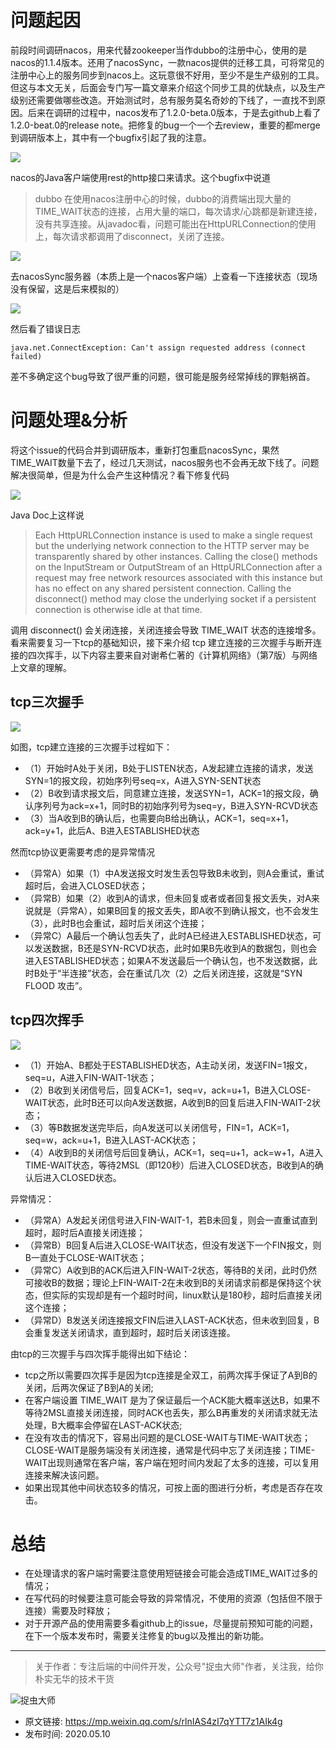 # 问题起因
前段时间调研nacos，用来代替zookeeper当作dubbo的注册中心，使用的是nacos的1.1.4版本。还用了nacosSync，一款nacos提供的迁移工具，可将常见的注册中心上的服务同步到nacos上。这玩意很不好用，至少不是生产级别的工具。但这与本文无关，后面会专门写一篇文章来介绍这个同步工具的优缺点，以及生产级别还需要做哪些改造。开始测试时，总有服务莫名奇妙的下线了，一直找不到原因。后来在调研的过程中，nacos发布了1.2.0-beta.0版本，于是去github上看了1.2.0-beat.0的release note。把修复的bug一个一个去review，重要的都merge到调研版本上，其中有一个bugfix引起了我的注意。

![](img1.jpg)

nacos的Java客户端使用rest的http接口来请求。这个bugfix中说道

> dubbo 在使用nacos注册中心的时候，dubbo的消费端出现大量的TIME_WAIT状态的连接，占用大量的端口，每次请求/心跳都是新建连接，没有共享连接。从javadoc看，问题可能出在HttpURLConnection的使用上，每次请求都调用了disconnect，关闭了连接。

![](img2.jpg)

去nacosSync服务器（本质上是一个nacos客户端）上查看一下连接状态（现场没有保留，这是后来模拟的）

![](img3.jpg)

然后看了错误日志

`java.net.ConnectException: Can't assign requested address (connect failed)`

差不多确定这个bug导致了很严重的问题，很可能是服务经常掉线的罪魁祸首。

# 问题处理&分析
将这个issue的代码合并到调研版本，重新打包重启nacosSync，果然TIME_WAIT数量下去了，经过几天测试，nacos服务也不会再无故下线了。问题解决很简单，但是为什么会产生这种情况？看下修复代码

![](img4.jpg)

Java Doc上这样说

> Each HttpURLConnection instance is used to make a single request but the underlying network connection to the HTTP server may be transparently shared by other instances. Calling the close() methods on the InputStream or OutputStream of an HttpURLConnection after a request may free network resources associated with this instance but has no effect on any shared persistent connection. Calling the disconnect() method may close the underlying socket if a persistent connection is otherwise idle at that time.

调用 disconnect() 会关闭连接，关闭连接会导致 TIME_WAIT 状态的连接增多。看来需要复习一下tcp的基础知识，接下来介绍 tcp 建立连接的三次握手与断开连接的四次挥手，以下内容主要来自对谢希仁著的《计算机网络》（第7版）与网络上文章的理解。

## tcp三次握手

![](img5.jpg)

如图，tcp建立连接的三次握手过程如下：

- （1）开始时A处于关闭，B处于LISTEN状态，A发起建立连接的请求，发送SYN=1的报文段，初始序列号seq=x，A进入SYN-SENT状态
- （2）B收到请求报文后，同意建立连接，发送SYN=1，ACK=1的报文段，确认序列号为ack=x+1，同时B的初始序列号为seq=y，B进入SYN-RCVD状态
- （3）当A收到B的确认后，也需要向B给出确认，ACK=1，seq=x+1，ack=y+1，此后A、B进入ESTABLISHED状态

然而tcp协议更需要考虑的是异常情况

- （异常A）如果（1）中A发送报文时发生丢包导致B未收到，则A会重试，重试超时后，会进入CLOSED状态；
- （异常B）如果（2）收到A的请求，但未回复或者或者回复报文丢失，对A来说就是（异常A），如果B回复的报文丢失，即A收不到确认报文，也不会发生（3），此时B也会重试，超时后关闭这个连接；
- （异常C）A最后一个确认包丢失了，此时A已经进入ESTABLISHED状态，可以发送数据，B还是SYN-RCVD状态，此时如果B先收到A的数据包，则也会进入ESTABLISHED状态；如果A不发送最后一个确认包，也不发送数据，此时B处于“半连接”状态，会在重试几次（2）之后关闭连接，这就是“SYN FLOOD 攻击”。

## tcp四次挥手

![](img6.jpg)

- （1）开始A、B都处于ESTABLISHED状态，A主动关闭，发送FIN=1报文，seq=u，A进入FIN-WAIT-1状态；
- （2）B收到关闭信号后，回复ACK=1，seq=v，ack=u+1，B进入CLOSE-WAIT状态，此时B还可以向A发送数据，A收到B的回复后进入FIN-WAIT-2状态；
- （3）等B数据发送完毕后，向A发送可以关闭信号，FIN=1，ACK=1，seq=w，ack=u+1，B进入LAST-ACK状态；
- （4）A收到B的关闭信号后回复确认，ACK=1，seq=u+1，ack=w+1，A进入TIME-WAIT状态，等待2MSL（即120秒）后进入CLOSED状态，B收到A的确认后进入CLOSED状态。

异常情况：

- （异常A）A发起关闭信号进入FIN-WAIT-1，若B未回复，则会一直重试直到超时，超时后A直接关闭连接；
- （异常B）B回复A后进入CLOSE-WAIT状态，但没有发送下一个FIN报文，则B一直处于CLOSE-WAIT状态；
- （异常C）A收到B的ACK后进入FIN-WAIT-2状态，等待B的关闭，此时仍然可接收B的数据；理论上FIN-WAIT-2在未收到B的关闭请求前都是保持这个状态，但实际的实现却是有一个超时时间，linux默认是180秒，超时后直接关闭这个连接；
- （异常D）B发送关闭连接报文FIN后进入LAST-ACK状态，但未收到回复，B会重复发送关闭请求，直到超时，超时后关闭该连接。

由tcp的三次握手与四次挥手能得出如下结论：

- tcp之所以需要四次挥手是因为tcp连接是全双工，前两次挥手保证了A到B的关闭，后两次保证了B到A的关闭;
- 在客户端设置 TIME_WAIT 是为了保证最后一个ACK能大概率送达B，如果不等待2MSL直接关闭连接，同时ACK也丢失，那么B再重发的关闭请求就无法处理，B大概率会停留在LAST-ACK状态;
- 在没有攻击的情况下，容易出问题的是CLOSE-WAIT与TIME-WAIT状态；CLOSE-WAIT是服务端没有关闭连接，通常是代码中忘了关闭连接；TIME-WAIT出现则通常在客户端，客户端在短时间内发起了太多的连接，可以复用连接来解决该问题。
- 如果出现其他中间状态较多的情况，可按上面的图进行分析，考虑是否存在攻击。

# 总结

- 在处理请求的客户端时需要注意使用短链接会可能会造成TIME_WAIT过多的情况；
- 在写代码的时候要注意可能会导致的异常情况，不使用的资源（包括但不限于连接）需要及时释放；
- 对于开源产品的使用需要多看github上的issue，尽量提前预知可能的问题，在下一个版本发布时，需要关注修复的bug以及推出的新功能。

---

> 关于作者：专注后端的中间件开发，公众号"捉虫大师"作者，关注我，给你朴实无华的技术干货

![捉虫大师](../../qrcode_small.jpg)

- 原文链接: https://mp.weixin.qq.com/s/rlnIAS4zI7qYTT7z1AIk4g
- 发布时间: 2020.05.10




